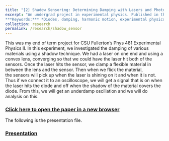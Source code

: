 ```yaml
---
title: "[2] Shadow Sensoring: Determining Damping with Lasers and Photodiodes (2012)"
excerpt: "An undergrad project in experimental physics. Published in the schools journal *Dimension*.<br> 
***Keywords:*** *Diodes, damping, harmonic motion, experimental physics, undegrad*" #add this to add an image inside the "" <br/><img src='R001_padic/500x300.png'>" #add this to add an image inside the "" <br/><img src='R001_padic/500x300.png'>
collection: research
permalink: /research/shadow_sensor
---
```


This was my end of term project for CSU Fullerton’s Phys 481 Experimental Physics II. In this experiment, we investigated the damping of various materials using a shadow technique. We had a laser on one end and using a convex lens, converging so that we could have the laser hit both of the sensors. Once the laser hits the sensor, we clamp a flexible material in between the lens and the sensor. Then when we flick the material, the sensors will pick up when the laser is shining on it and when it is not. Thus if we connect it to an oscilloscope, we will get a signal that is on when the laser hits the diode and off when the shadow of the material covers the diode. From this, we will get an underdamp oscillation and we will do analysis on this.

### [Click here to open the paper in a new browser](R002_shadow_sensor/Phys_481_Term_Project_Shadow.pdf)
<object data="R002_shadow_sensor/Phys_481_Term_Project_Shadow.pdf#view=fitH" width="1000" height="1000" type='application/pdf'></object>


The following is the presentation file.
### [Presentation](R002_shadow_sensor/Phys_481_Term_Project_Shadow_Presentation.pdf)

